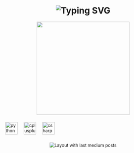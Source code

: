 <h1 align="center">
    <img src="https://readme-typing-svg.herokuapp.com?font=Roboto&color=00FF00&size=30&duration=4800&center=true&vCenter=true&width=500&height=50&lines=Hi+I+am+Wayne+-+-+@qqdelet+👋" alt="Typing SVG" />
</h1>

<div align="center">
  <img height="300" src="https://64.media.tumblr.com/abfe79715461b45ee344d004f6274a79/f082a74ef2dc77b8-bb/s1280x1920/1005d994ec8a557b85e870f78c9babda0e53ae82.gifv"  />
</div>

###

<div align="left">
  <img src="https://cdn.jsdelivr.net/gh/devicons/devicon/icons/python/python-original.svg" height="40" alt="python logo"  />
  <img width="12" />
  <img src="https://cdn.jsdelivr.net/gh/devicons/devicon/icons/cplusplus/cplusplus-original.svg" height="40" alt="cplusplus logo"  />
  <img width="12" />
  <img src="https://cdn.jsdelivr.net/gh/devicons/devicon/icons/csharp/csharp-original.svg" height="40" alt="csharp logo"  />
</div>

###

<div align="center">
  <img src="https://github-read-medium-git-main.pahlevikun.vercel.app/latest?limit=4" alt="Layout with last medium posts"  />
</div>

###
